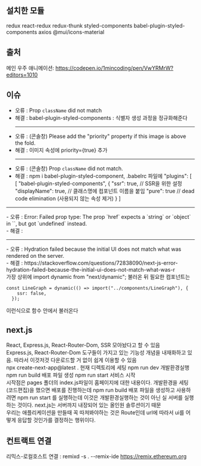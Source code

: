 ## 설치한 모듈

redux
react-redux
redux-thunk
styled-components
babel-plugin-styled-components
axios
@mui/icons-material

## 출처

메인 우주 애니메이션: https://codepen.io/1mincoding/pen/VwYRMrW?editors=1010

## 이슈

- 오류 : Prop `className` did not match
  <br>
- 해결 : babel-plugin-styled-components : 식별자 생성 과정을 정규화해준다
  <hr>
- 오류 : (콘솔창) Please add the "priority" property if this image is above the fold.
  <br>
- 해결 : 이미지 속성에 priority={true} 추가
  <hr>
- 오류 : (콘솔창) Prop `className` did not match.
- 해결 : npm i babel-plugin-styled-component, .babelrc 파일에 "plugins": [
[
"babel-plugin-styled-components",
{
"ssr": true, // SSR을 위한 설정
"displayName": true, // 클래스명에 컴포넌트 이름을 붙임
"pure": true // dead code elimination (사용되지 않는 속성 제거)
}
]
<hr>
- 오류 : Error: Failed prop type: The prop `href` expects a `string` or `object` in `<Link>`, but got `undefined` instead.
  <br>
- 해결 :
<hr>
- 오류 : Hydration failed because the initial UI does not match what was rendered on the server.
  <br>
- 해결 : https://stackoverflow.com/questions/72838090/next-js-error-hydration-failed-because-the-initial-ui-does-not-match-what-was-r
  <br>
  가장 상위에 import dynamic from "next/dynamic"; 불러온 뒤 필요한 컴포넌트는

```
const LineGraph = dynamic(() => import("../components/LineGraph"), {
    ssr: false,
  });
```

이런식으로 함수 안에서 불러온다

## next.js

React, Express.js, React-Router-Dom, SSR 모아놨다고 할 수 있음  
Express.js, React-Router-Dom 도구들이 가지고 있는 기능성 개념을 내재화하고 있음. 따라서 이것저것 다운로드할 거 없이 쉽게 이용할 수 있음
<br>
npx create-next-app@latest . 현재 디렉토리에 세팅
npm run dev 개발환경실행
npm run build 배포 파일 생성
npm run start 서비스 시작
<br>
시작점은 pages 폴더의 index.js파일이 홈페이지에 대한 내용이다.
개발환경을 세팅(코드편집)을 했으면 배포를 진행하는데
npm run build 배포 파일을 생성하고 사용하려면
npm run start 를 실행하는데 이것은 개발환경실행하는 것이 아닌 실 서버를 실행하는 것이다. next.js는 서버까지 내장되어 있는 올인원 솔루션이기 때문
<br>
우리는 애플리케이션을 만들때 꼭 따져봐야하는 것은 Route인데 url에 따라서 ui를 어떻게 응답할 것인가를 결정하는 행위이다.

## 컨트랙트 연결
리믹스-로컬호스트 연결 : remixd -s . --remix-ide https://remix.ethereum.org
